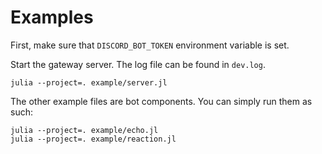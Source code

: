 # Examples

First, make sure that `DISCORD_BOT_TOKEN` environment variable is set.

Start the gateway server. The log file can be found in `dev.log`.
```
julia --project=. example/server.jl
```

The other example files are bot components. You can simply run them as such:
```
julia --project=. example/echo.jl
julia --project=. example/reaction.jl
```
